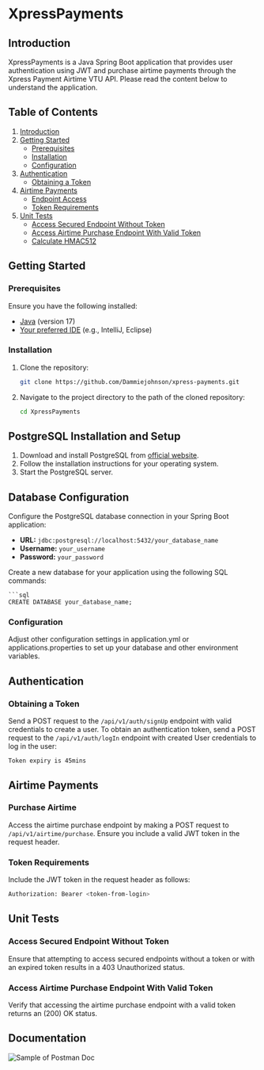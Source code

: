 # XpressPayments

## Introduction

XpressPayments is a Java Spring Boot application that provides user authentication using JWT and purchase airtime payments through the Xpress Payment Airtime VTU API. 
Please read the content below to understand the application.

## Table of Contents

1. [Introduction](#introduction)
2. [Getting Started](#getting-started)
    - [Prerequisites](#prerequisites)
    - [Installation](#installation)
    - [Configuration](#configuration)
3. [Authentication](#authentication)
    - [Obtaining a Token](#obtaining-a-token)
4. [Airtime Payments](#airtime-payments)
    - [Endpoint Access](#endpoint-access)
    - [Token Requirements](#token-requirements)
5. [Unit Tests](#unit-tests)
    - [Access Secured Endpoint Without Token](#access-secured-endpoint-without-token)
    - [Access Airtime Purchase Endpoint With Valid Token](#access-airtime-purchase-endpoint-with-valid-token)
    - [Calculate HMAC512](#calculate-hmac512)

## Getting Started

### Prerequisites

Ensure you have the following installed:

- [Java](https://www.java.com/) (version 17)
- [Your preferred IDE](https://www.jetbrains.com/idea/) (e.g., IntelliJ, Eclipse)

### Installation

1. Clone the repository:

   ```bash
   git clone https://github.com/Dammiejohnson/xpress-payments.git

2. Navigate to the project directory to the path of the cloned repository:

   ```bash
   cd XpressPayments

## PostgreSQL Installation and Setup

1. Download and install PostgreSQL from [official website](https://www.postgresql.org/download/).
2. Follow the installation instructions for your operating system.
3. Start the PostgreSQL server.

## Database Configuration

Configure the PostgreSQL database connection in your Spring Boot application:

- **URL:** `jdbc:postgresql://localhost:5432/your_database_name`
- **Username:** `your_username`
- **Password:** `your_password`

Create a new database for your application using the following SQL commands:

    ```sql
    CREATE DATABASE your_database_name;


### Configuration

Adjust other configuration settings in application.yml or applications.properties to set up your database and other environment variables.

## Authentication

### Obtaining a Token

Send a POST request to the `/api/v1/auth/signUp` endpoint with valid credentials to create a user.
To obtain an authentication token, send a POST request to the `/api/v1/auth/logIn` endpoint with created User credentials to log in the user:

    
    Token expiry is 45mins

## Airtime Payments

### Purchase Airtime

Access the airtime purchase endpoint by making a POST request to `/api/v1/airtime/purchase`. Ensure you include a valid JWT token in the request header.

### Token Requirements

Include the JWT token in the request header as follows:

   ```bash
   Authorization: Bearer <token-from-login>
   ```

## Unit Tests

### Access Secured Endpoint Without Token

Ensure that attempting to access secured endpoints without a token or with an expired token results in a 403 Unauthorized status.

### Access Airtime Purchase Endpoint With Valid Token

Verify that accessing the airtime purchase endpoint with a valid token returns an (200) OK status.


## Documentation
![Sample of Postman Doc](https://ibb.co/dD6CqTM)
